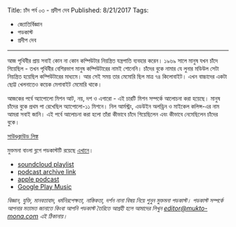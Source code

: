 Title: চাঁদ পর্ব ০৩ - প্রদীপ দেব
Published: 8/21/2017
Tags:
  - জ্যোতির্বিজ্ঞান
  - পডকাস্ট
  - প্রদীপ দেব
---
আজ পৃথিবীর প্রায় সবাই কোন না কোন কম্পিউটার নিয়ন্ত্রিত যন্ত্রপাতি ব্যবহার করেন। ১৯৬৯ সালে মানুষ যখন চাঁদে গিয়েছিল - তখন পৃথিবীর বেশিরভাগ মানুষ কম্পিউটারের নামই শোনেনি। চাঁদের বুকে নামার যে লুনার মডিউল সেটা নিয়ন্ত্রিত হয়েছিল কম্পিউটারের মাধ্যমে। আর সেই সময় তার মেমোরি ছিল মাত্র ৭৪ কিলোবাইট। এখন বাচ্চাদের একটা ছোট্ট খেলনাতেও কয়েক মেগাবাইট মেমোরি থাকে।

আজকের পর্বে অ্যাপোলো মিশন আট, নয়, দশ ও এগারো - এই চারটি মিশন সম্পর্কে আলোচনা করা হয়েছে। মানুষ চাঁদের বুকে প্রথম পা রেখেছিল অ্যাপোলো-১১ মিশনে। নিল আর্মস্ট্রং, এডউইন অলড্রিন ও মাইকেল কলিন্স-এর নাম আমরা সবাই জানি। এই পর্বে আলোচনা করা হলো তাঁরা কীভাবে চাঁদে গিয়েছিলেন এবং কীভাবে নেমেছিলেন চাঁদের বুকে।

[সাউণ্ডক্লাউড লিঙ্ক](https://soundcloud.com/mukto-mona/pradip-moon-07)

মুক্তমনা বাংলা ব্লগে পডকাস্টটি রয়েছে [এখানে](https://drive.google.com/file/d/1XOyuABy5c8eEKhsazRS2ajP9V-xc9Sq-)।

- [soundcloud playlist](https://soundcloud.com/mukto-mona)
- [podcast archive link](http://web.archive.org/web/20191023151006/http://podcast.mukto-mona.com)
- [apple podcast](https://podcasts.apple.com/us/podcast/id1212085883)
- [Google Play Music](https://play.google.com/music/listen#/ps/Izc4javhi5igs66olhdfex42cxa)

_বিজ্ঞান, যুক্তি, মানবতাবাদ, ধর্মনিরপেক্ষতা, নাস্তিকতা, দর্শন নানা বিষয় নিয়ে শুনুন মুক্তমনা পডকাস্ট। পডকাস্ট সম্পর্কে আপনার মতামত জানাতে কিংবা আপনি পডকাস্ট তৈরিতে আগ্রহী হলে আমাদের লিখুন editor@mukto-mona.com এই ঠিকানায়।_
